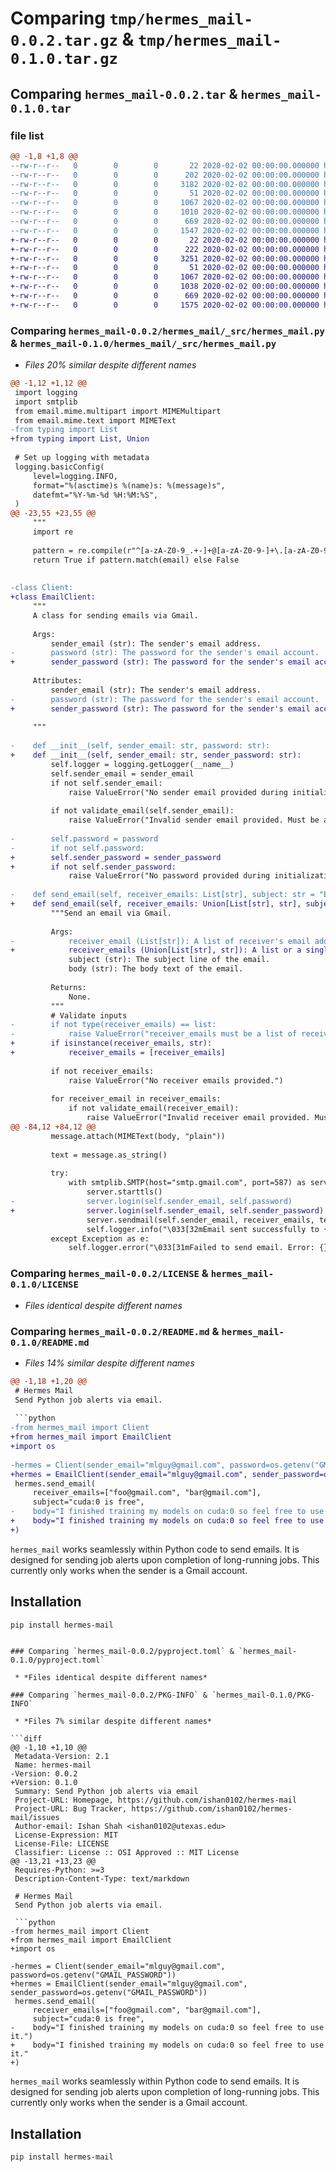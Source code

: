 # Comparing `tmp/hermes_mail-0.0.2.tar.gz` & `tmp/hermes_mail-0.1.0.tar.gz`

## Comparing `hermes_mail-0.0.2.tar` & `hermes_mail-0.1.0.tar`

### file list

```diff
@@ -1,8 +1,8 @@
--rw-r--r--   0        0        0       22 2020-02-02 00:00:00.000000 hermes_mail-0.0.2/hermes_mail/__about__.py
--rw-r--r--   0        0        0      202 2020-02-02 00:00:00.000000 hermes_mail-0.0.2/hermes_mail/__init__.py
--rw-r--r--   0        0        0     3182 2020-02-02 00:00:00.000000 hermes_mail-0.0.2/hermes_mail/_src/hermes_mail.py
--rw-r--r--   0        0        0       51 2020-02-02 00:00:00.000000 hermes_mail-0.0.2/.gitignore
--rw-r--r--   0        0        0     1067 2020-02-02 00:00:00.000000 hermes_mail-0.0.2/LICENSE
--rw-r--r--   0        0        0     1010 2020-02-02 00:00:00.000000 hermes_mail-0.0.2/README.md
--rw-r--r--   0        0        0      669 2020-02-02 00:00:00.000000 hermes_mail-0.0.2/pyproject.toml
--rw-r--r--   0        0        0     1547 2020-02-02 00:00:00.000000 hermes_mail-0.0.2/PKG-INFO
+-rw-r--r--   0        0        0       22 2020-02-02 00:00:00.000000 hermes_mail-0.1.0/hermes_mail/__about__.py
+-rw-r--r--   0        0        0      222 2020-02-02 00:00:00.000000 hermes_mail-0.1.0/hermes_mail/__init__.py
+-rw-r--r--   0        0        0     3251 2020-02-02 00:00:00.000000 hermes_mail-0.1.0/hermes_mail/_src/hermes_mail.py
+-rw-r--r--   0        0        0       51 2020-02-02 00:00:00.000000 hermes_mail-0.1.0/.gitignore
+-rw-r--r--   0        0        0     1067 2020-02-02 00:00:00.000000 hermes_mail-0.1.0/LICENSE
+-rw-r--r--   0        0        0     1038 2020-02-02 00:00:00.000000 hermes_mail-0.1.0/README.md
+-rw-r--r--   0        0        0      669 2020-02-02 00:00:00.000000 hermes_mail-0.1.0/pyproject.toml
+-rw-r--r--   0        0        0     1575 2020-02-02 00:00:00.000000 hermes_mail-0.1.0/PKG-INFO
```

### Comparing `hermes_mail-0.0.2/hermes_mail/_src/hermes_mail.py` & `hermes_mail-0.1.0/hermes_mail/_src/hermes_mail.py`

 * *Files 20% similar despite different names*

```diff
@@ -1,12 +1,12 @@
 import logging
 import smtplib
 from email.mime.multipart import MIMEMultipart
 from email.mime.text import MIMEText
-from typing import List
+from typing import List, Union
 
 # Set up logging with metadata
 logging.basicConfig(
     level=logging.INFO,
     format="%(asctime)s %(name)s: %(message)s",
     datefmt="%Y-%m-%d %H:%M:%S",
 )
@@ -23,55 +23,55 @@
     """
     import re
 
     pattern = re.compile(r"^[a-zA-Z0-9_.+-]+@[a-zA-Z0-9-]+\.[a-zA-Z0-9-.]+$")
     return True if pattern.match(email) else False
 
 
-class Client:
+class EmailClient:
     """
     A class for sending emails via Gmail.
 
     Args:
         sender_email (str): The sender's email address.
-        password (str): The password for the sender's email account.
+        sender_password (str): The password for the sender's email account.
 
     Attributes:
         sender_email (str): The sender's email address.
-        password (str): The password for the sender's email account.
+        sender_password (str): The password for the sender's email account.
 
     """
 
-    def __init__(self, sender_email: str, password: str):
+    def __init__(self, sender_email: str, sender_password: str):
         self.logger = logging.getLogger(__name__)
         self.sender_email = sender_email
         if not self.sender_email:
             raise ValueError("No sender email provided during initialization.")
 
         if not validate_email(self.sender_email):
             raise ValueError("Invalid sender email provided. Must be a valid email address.")
 
-        self.password = password
-        if not self.password:
+        self.sender_password = sender_password
+        if not self.sender_password:
             raise ValueError("No password provided during initialization.")
 
-    def send_email(self, receiver_emails: List[str], subject: str = "Empty subject", body: str = "Empty body"):
+    def send_email(self, receiver_emails: Union[List[str], str], subject: str = "Empty subject", body: str = "Empty body"):
         """Send an email via Gmail.
 
         Args:
-            receiver_email (List[str]): A list of receiver's email addresses.
+            receiver_emails (Union[List[str], str]): A list or a single string of receiver's email addresses.
             subject (str): The subject line of the email.
             body (str): The body text of the email.
 
         Returns:
             None.
         """
         # Validate inputs
-        if not type(receiver_emails) == list:
-            raise ValueError("receiver_emails must be a list of receiver emails.")
+        if isinstance(receiver_emails, str):
+            receiver_emails = [receiver_emails]
 
         if not receiver_emails:
             raise ValueError("No receiver emails provided.")
 
         for receiver_email in receiver_emails:
             if not validate_email(receiver_email):
                 raise ValueError("Invalid receiver email provided. Must be valid email addresses.")
@@ -84,12 +84,12 @@
         message.attach(MIMEText(body, "plain"))
 
         text = message.as_string()
 
         try:
             with smtplib.SMTP(host="smtp.gmail.com", port=587) as server:
                 server.starttls()
-                server.login(self.sender_email, self.password)
+                server.login(self.sender_email, self.sender_password)
                 server.sendmail(self.sender_email, receiver_emails, text)
                 self.logger.info("\033[32mEmail sent successfully to {}\033[0m".format(", ".join(receiver_emails)))
         except Exception as e:
             self.logger.error("\033[31mFailed to send email. Error: {}\033[0m".format(str(e)))
```

### Comparing `hermes_mail-0.0.2/LICENSE` & `hermes_mail-0.1.0/LICENSE`

 * *Files identical despite different names*

### Comparing `hermes_mail-0.0.2/README.md` & `hermes_mail-0.1.0/README.md`

 * *Files 14% similar despite different names*

```diff
@@ -1,18 +1,20 @@
 # Hermes Mail
 Send Python job alerts via email.
 
 ```python
-from hermes_mail import Client
+from hermes_mail import EmailClient
+import os
 
-hermes = Client(sender_email="mlguy@gmail.com", password=os.getenv("GMAIL_PASSWORD"))
+hermes = EmailClient(sender_email="mlguy@gmail.com", sender_password=os.getenv("GMAIL_PASSWORD"))
 hermes.send_email(
     receiver_emails=["foo@gmail.com", "bar@gmail.com"], 
     subject="cuda:0 is free", 
-    body="I finished training my models on cuda:0 so feel free to use it.")
+    body="I finished training my models on cuda:0 so feel free to use it."
+)
 ```
 `hermes_mail` works seamlessly within Python code to send emails. It is designed for sending job alerts upon completion of long-running jobs. This currently only works when the sender is a Gmail account.
 
 ## Installation
 ```bash
 pip install hermes-mail
 ```
```

### Comparing `hermes_mail-0.0.2/pyproject.toml` & `hermes_mail-0.1.0/pyproject.toml`

 * *Files identical despite different names*

### Comparing `hermes_mail-0.0.2/PKG-INFO` & `hermes_mail-0.1.0/PKG-INFO`

 * *Files 7% similar despite different names*

```diff
@@ -1,10 +1,10 @@
 Metadata-Version: 2.1
 Name: hermes-mail
-Version: 0.0.2
+Version: 0.1.0
 Summary: Send Python job alerts via email
 Project-URL: Homepage, https://github.com/ishan0102/hermes-mail
 Project-URL: Bug Tracker, https://github.com/ishan0102/hermes-mail/issues
 Author-email: Ishan Shah <ishan0102@utexas.edu>
 License-Expression: MIT
 License-File: LICENSE
 Classifier: License :: OSI Approved :: MIT License
@@ -13,21 +13,23 @@
 Requires-Python: >=3
 Description-Content-Type: text/markdown
 
 # Hermes Mail
 Send Python job alerts via email.
 
 ```python
-from hermes_mail import Client
+from hermes_mail import EmailClient
+import os
 
-hermes = Client(sender_email="mlguy@gmail.com", password=os.getenv("GMAIL_PASSWORD"))
+hermes = EmailClient(sender_email="mlguy@gmail.com", sender_password=os.getenv("GMAIL_PASSWORD"))
 hermes.send_email(
     receiver_emails=["foo@gmail.com", "bar@gmail.com"], 
     subject="cuda:0 is free", 
-    body="I finished training my models on cuda:0 so feel free to use it.")
+    body="I finished training my models on cuda:0 so feel free to use it."
+)
 ```
 `hermes_mail` works seamlessly within Python code to send emails. It is designed for sending job alerts upon completion of long-running jobs. This currently only works when the sender is a Gmail account.
 
 ## Installation
 ```bash
 pip install hermes-mail
 ```
```

